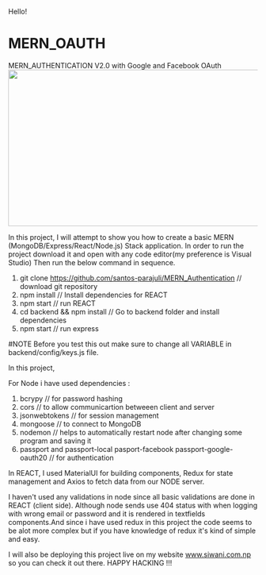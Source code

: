 Hello!
# MERN_OAUTH
MERN_AUTHENTICATION V2.0 with Google and Facebook OAuth
<img src="https://i.imgur.com/Js1KHHV.gif" width="560" height="315" />

In this project, I will attempt to show you how to create a basic MERN (MongoDB/Express/React/Node.js) Stack application. In order to run the project download it and open with any code editor(my preference is Visual Studio)
Then run the below command in sequence.

1. git clone https://github.com/santos-parajuli/MERN_Authentication // download git repository
2. npm install // Install dependencies for REACT
3. npm start // run REACT
4. cd backend && npm install // Go to backend folder and install dependencies
5. npm start // run express

  #NOTE
 Before you test this out make sure to change all VARIABLE in backend/config/keys.js file.
 
 In this project,
 
 For Node i have used dependencies :
 1. bcrypy                     // for password hashing
 2. cors                       // to allow communicartion betweeen client and server
 3. jsonwebtokens              // for session management
 4. mongoose                   // to connect to MongoDB
 5. nodemon                    // helps to automatically restart node after changing some program and saving it
 6. passport and passport-local pasport-facebook passport-google-oauth20 // for authentication
  
In REACT, I used MaterialUI for building components, Redux for state management and Axios to fetch data from our NODE server.


I haven't used any validations in node since all basic validations are done in REACT (client side). Although node sends use 404 status with when logging with wrong email or password and it is rendered in textfields components.And since i have used redux in this project the code seems to be alot more complex but if you have knowledge of redux it's kind of simple and easy.

I will also be deploying this project live on my website www.siwani.com.np so you can check it out there.
HAPPY HACKING !!!
